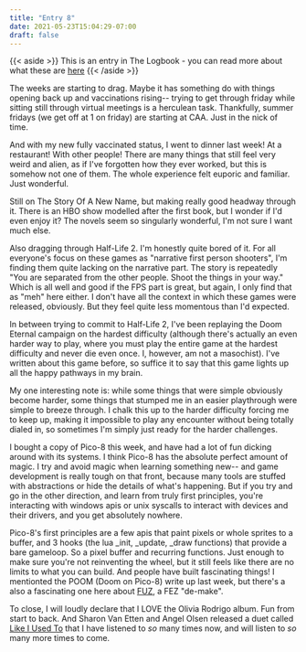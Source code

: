 ```yaml
---
title: "Entry 8"
date: 2021-05-23T15:04:29-07:00
draft: false
---
```


{{< aside >}} This is an entry in The Logbook - you can read more about what these are [here](/posts/logbook) {{< /aside >}}

The weeks are starting to drag. Maybe it has something do with things opening back up and vaccinations rising-- trying to get through friday while sitting still through virtual meetings is a herculean task. Thankfully, summer fridays (we get off at 1 on friday) are starting at CAA. Just in the nick of time.

And with my new fully vaccinated status, I went to dinner last week! At a restaurant! With other people! There are many things that still feel very weird and alien, as if I've forgotten how they ever worked, but this is somehow not one of them. The whole experience felt euporic and familiar. Just wonderful. 

Still on The Story Of A New Name, but making really good headway through it. There is an HBO show modelled after the first book, but I wonder if I'd even enjoy it? The novels seem so singularly wonderful, I'm not sure I want much else.

Also dragging through Half-Life 2. I'm honestly quite bored of it. For all everyone's focus on these games as "narrative first person shooters", I'm finding them quite lacking on the narrative part. The story is repeatedly "You are separated from the other people. Shoot the things in your way." Which is all well and good if the FPS part is great, but again, I only find that as "meh" here either. I don't have all the context in which these games were released, obviously. But they feel quite less momentous than I'd expected.

In between trying to commit to Half-Life 2, I've been replaying the Doom Eternal campaign on the hardest difficulty (although there's actually an even harder way to play, where you must play the entire game at the hardest difficulty and never die even once. I, however, am not a masochist). I've written about this game before, so suffice it to say that this game lights up all the happy pathways in my brain.

My one interesting note is: while some things that were simple obviously become harder, some things that stumped me in an easier playthrough were simple to breeze through. I chalk this up to the harder difficulty forcing me to keep up, making it impossible to play any encounter without being totally dialed in, so sometimes I'm simply just ready for the harder challenges.

I bought a copy of Pico-8 this week, and have had a lot of fun dicking around with its systems. I think Pico-8 has the absolute perfect amount of magic. I try and avoid magic when learning something new-- and game development is really tough on that front, because many tools are stuffed with abstractions or hide the details of what's happening. But if you try and go in the other direction, and learn from truly first principles, you're interacting with windows apis or unix syscalls to interact with devices and their drivers, and you get absolutely nowhere.

Pico-8's first principles are a few apis that paint pixels or whole sprites to a buffer, and 3 hooks (the lua \_init, \_update, \_draw functions) that provide a bare gameloop. So a pixel buffer and recurring functions. Just enough to make sure you're not reinventing the wheel, but it still feels like there are no limits to what you can build. And people have built fascinating things! I mentionted the POOM (Doom on Pico-8) write up last week, but there's a also a fascinating one here about [FUZ](https://jusiv.me/blog/fuz-reflections/), a FEZ "de-make".

To close, I will loudly declare that I LOVE the Olivia Rodrigo album. Fun from start to back. And Sharon Van Etten and Angel Olsen released a duet called [Like I Used To](https://open.spotify.com/track/2TJDEIb71icDq3v0LXEGib?si=6bfd5e519c474a72) that I have listened to _so_ many times now, and will listen to _so_ many more times to come.

